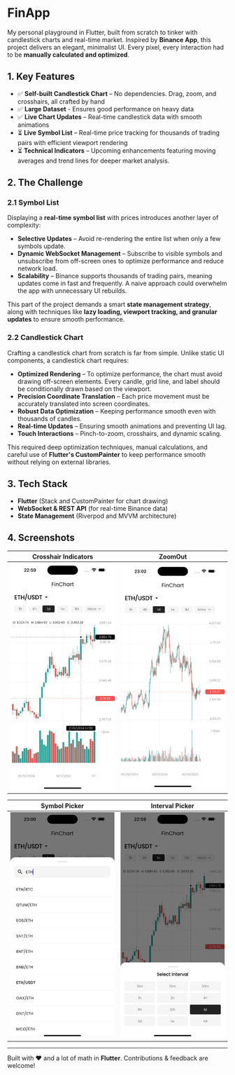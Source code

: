 # FinApp

My personal playground in Flutter, built from scratch to tinker with candlestick charts and real-time market. Inspired by **Binance App**, this project delivers an elegant, minimalist UI. Every pixel, every interaction had to be **manually calculated and optimized**.

## 1. Key Features

- ✅ **Self-built Candlestick Chart** – No dependencies. Drag, zoom, and crosshairs, all crafted by hand
- ✅ **Large Dataset** - Ensures good performance on heavy data
- ✅ **Live Chart Updates** – Real-time candlestick data with smooth animations
- ⏳ **Live Symbol List** – Real-time price tracking for thousands of trading pairs with efficient viewport rendering
- ⏳ **Technical Indicators** – Upcoming enhancements featuring moving averages and trend lines for deeper market analysis.

## 2. The Challenge

### 2.1 Symbol List

Displaying a **real-time symbol list** with prices introduces another layer of complexity:  

- **Selective Updates** – Avoid re-rendering the entire list when only a few symbols update.
- **Dynamic WebSocket Management** – Subscribe to visible symbols and unsubscribe from off-screen ones to optimize performance and reduce network load.
- **Scalability** – Binance supports thousands of trading pairs, meaning updates come in fast and frequently. A naive approach could overwhelm the app with unnecessary UI rebuilds.  

This part of the project demands a smart **state management strategy**, along with techniques like **lazy loading, viewport tracking, and granular updates** to ensure smooth performance.

### 2.2 Candlestick Chart

Crafting a candlestick chart from scratch is far from simple. Unlike static UI components, a candlestick chart requires:  

- **Optimized Rendering** – To optimize performance, the chart must avoid drawing off-screen elements. Every candle, grid line, and label should be conditionally drawn based on the viewport.
- **Precision Coordinate Translation** – Each price movement must be accurately translated into screen coordinates.
- **Robust Data Optimization** – Keeping performance smooth even with thousands of candles.
- **Real-time Updates** – Ensuring smooth animations and preventing UI lag.  
- **Touch Interactions** – Pinch-to-zoom, crosshairs, and dynamic scaling.

This required deep optimization techniques, manual calculations, and careful use of **Flutter's CustomPainter** to keep performance smooth without relying on external libraries.  

## 3. Tech Stack

- **Flutter** (Stack and CustomPainter for chart drawing)
- **WebSocket & REST API** (for real-time Binance data)
- **State Management** (Riverpod and MVVM architecture)

## 4. Screenshots

| Crosshair Indicators | ZoomOut |
|---|---|
| ![Symbol Picker](screenshots/crosshair_sc.png) | ![Interval Picker](screenshots/zoom_out_sc.png) |

| Symbol Picker | Interval Picker |
|---|---|
| ![Symbol Picker](screenshots/symbol_picker_sc.png) | ![Interval Picker](screenshots/interval_picker_sc.png) |

---

Built with ❤️ and a lot of math in **Flutter**. Contributions & feedback are welcome!
